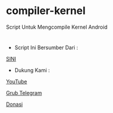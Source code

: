 # compiler-kernel
Script Untuk Mengcompile Kernel Android
#
* Script Ini Bersumber Dari :

[SINI](https://github.com/xyzuan)

* Dukung Kami :

[YouTube](https://youtube.com/@KutuMoba)

[Grub Telegram](https://t.me/kutu_Moba57)

[Donasi](https://saweria.co/KutuMoba57)
